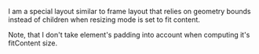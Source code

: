 I am a special layout similar to frame layout that relies on geometry bounds instead of children when resizing mode is set to fit content.

Note, that I don't take element's padding into account when computing it's fitContent size.